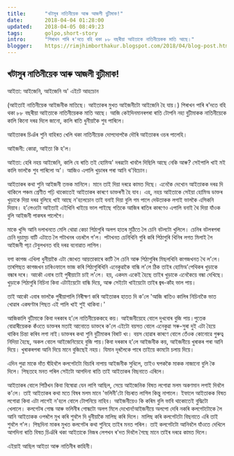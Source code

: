 ```yaml
---
title:		"খটাসুৰ নাতিনীয়েক আৰু আজলী বুঢ়ীমাক!"
date:		2018-04-04 01:28:00
updated:	2018-04-05 08:49:23
tags: 	    golpo,short-story
intro:      "পিৰাখন পাৰি ৰ'দতে বহি থকা ৮৮ বছৰীয়া আইতাকে নাতিনীয়েকক মাতি আছে।"
blogger:	https://rimjhimborthakur.blogspot.com/2018/04/blog-post.html
---
```


## খটাসুৰ নাতিনীয়েক আৰু আজলী বুঢ়ীমাক!

আইতা: আইজেনি, আইজেনি অ' এইটে আহচোন

(আইতাই নাতিনীয়েক আইজনীক মাতিছে। আইতাকৰ মুখত আইজনীটো আইজেনি হৈ যায়।) পিৰাখন পাৰি ৰ'দতে বহি থকা ৮৮ বছৰীয়া আইতাকে নাতিনীয়েকক মাতি আছে। আজি কেইদিনমানৰপৰা ৰাতি টোপনি নহা বুঢ়ীমাকক নাতিনীয়েকে কালি কিনো দৰৱ দিলে জানো, কালি ৰাতি ধুনীয়াকৈ শুব পাৰিলে।

আইতাকৰ চিঞঁৰ শুনি বাহিৰত খেলি থকা নাতিনীয়েক দোপদোপকৈ দৌৰি আইতাকৰ ওচৰ পালেহি।

আইজনী: কোৱা, আইতা কি হ'ল।

আইতা: হেৰি নহয় আইজেনি, কালি যে ৰাতি তই হোমিঅ' দৰৱটো খাবলৈ দিছিলি আছে নেকি আৰু? সেইপালি খাই মই কালি ভালকৈ শুব পাৰিলো অ'। আজিও এপালি খুড়াৰৰ পৰা আনি থ'বিচোন।

আইতাকৰ কথা শুনি আইজনী তভক মানিলে। মানে তাই দিয়া দৰৱে কামত দিছে। এনেকৈ দেখোন আইতাকক দৰৱ দি থাকিলে পঞ্চম শ্ৰেণীত পঢ়ি থাকোতেই আইতাকৰ কাৰণে ডাক্তৰণী হৈ যাব। এহ, নহয় আইতাকে সেইয়া হোমিঅ ডাক্তৰ খুড়াকে দিয়া দৰৱ বুলিহে খাই আছে ন'হলেচোন তাই বনাই দিয়া বুলি গম পালে দেউতাকক লগাই ভালকৈ এসিকনি দিয়াব। হ'লেওটো আইতাই এইখিনি খাইয়ে ভাল পাইছে গতিকে আজিৰ ৰাতিৰ কাৰণেও এপালি বনাই থৈ দিয়া যাঁওক বুলি আইজনী পাকঘৰ পালেগৈ।

মাকে খুন্দি আনি দলাখনতে মেলি থোৱা কেচা পিঠাগুৰি অলপ হাতৰ মুঠিতে লৈ চেনি বটলটো খুলিলে। চেনিৰ বটলৰপৰা চেনি দুচামুচ বাটি এটাতে লৈ পটাখনৰ ওচৰলৈ গ'ল। পটাখনত চেনিখিনি গুৰি কৰি পিঠাগুৰি খিনিৰ লগত মিলাই লৈ আইজনী পঢ়া টেবুলখনত বহি দৰৱ বনোৱাত লাগিল।

বগা কাগজ এখিলা ধুনীয়াকৈ এটা জোখত আয়তাকাৰে কাটি লৈ চেনি আৰু পিঠাগুৰিৰ মিছলখিনি কাগজখনত থৈ ল'লে। তাৰপিছত কাগজখন চাৰিওফালে ভাজ কৰি পিঠাগুৰিখিনি এনেকুৱাকৈ বান্ধি ল'লে ঠিক তাইৰ হোমিঅ'পেথিকৰ খুড়াকে বন্ধাৰ দৰে। আকৌ এবাৰ তাই পুৰীয়াটো চাই ল'লে। হয়, একদম একেই হৈছে তাইৰ খুড়াকে এনেকৈয়ে বন্ধা দেখিছে। খুড়াকে পিঠাগুৰি নিচিনা কিবা এটাইয়েটো বান্ধি দিয়ে, আৰু সেইটো খাইয়েটো তাইৰ জ্বৰ-কা‍ঁহ ভাল পায়।

তাই আকৌ এবাৰ ভালকৈ পুৰীয়াপালি নিৰীক্ষণ কৰি আইতাকৰ হাতত দি ক'লে 'আজি ৰাতিও কালিৰ নিচিনাকৈ ভাত খোৱাৰ একঘণ্টাৰ পিছত এই পালি খাই শুই থাকিবা।'

আজিকালি বুঢীমাকে কিবা দৰকাৰ হ'লে নাতিনীয়েককহে কয়। আইজনীয়েহে বোলে দুখবোৰ বুজি পায়।পুতেক বোৱাৰীয়েকক কঁওতে ডাক্তৰৰ মতাই আনোতে ডাক্তৰে ক'লে এইটো বয়সত বোলে এনেকুৱা সৰু-সুৰা দুই এটা হৈয়ে থাকিব চিন্তা কৰিব লগা নাই।ডাক্তৰৰ কথা শুনি বুঢীমাকৰ বিৰাট খং। বয়স হোৱাৰ কাৰণে বোলে তেঁওক কোনোৱে গুৰুত্ব নিদিয়া হৈছে, অকল বোলে আইজেনিয়েহে বুজি পায়।কিবা দৰকাৰ হ'লে আইজনীক কয়, আইজনীয়ে খুৰাকৰ পৰা আনি দিয়ে। খুৰাকৰপৰা আনি দিয়ে মানে বুজিছেই নহয়। যিমান দূৰলৈকে পাৰে তাইয়ে কামটো চলায় দিয়ে।

এদিন পুৱা মাকে দাঁত ঘঁহিবলৈ কলগেটটো বিচাৰি নাপায় আইজনীক সুধিলে, তাইও ঘপককৈ মাকক নাজানো বুলি কৈ দিলে। পিছতহে মনত পৰিল সেইটো আগদিনা ৰাতি তাই আইতাকৰ বিছনাতে এৰিলে।

আইতাকৰ বোলে পিঠিখন কিবা বিষোৱা যেন লাগি আছিল, সেয়ে আইজেনিক বিষত লগোৱা মলম অকণমান লগাই দিবলৈ ক'লে। তাই আইতাকৰ কথা মতে বিষৰ মলম মানে 'ভলিনী'টো বিচৰাত লাগিল কিন্তু নাপালে। ইফালে আইতাকক বিষত লগোৱা কিবা এটা লাগেই ন'হলে বোলে টোপনিয়ে নাহিব। আইজনীয়েও কি কৰিম বুলি ভাবি থাকোতেই বুদ্ধিটো খেলালে। কলগেটৰ গোন্ধ আৰু ভলিনীৰ গোন্ধটো অলপ মিলে দেখোন!আইজনীয়ে অলপো দেৰি নকৰি কলগেটটোকে লৈ আনি আইতাকক ওপৰলৈ মুখ কৰি শুবলৈ দি ধুনীয়াকৈ মালিছ কৰি দিলে। মালিছ কৰি কলগেটটো বিছনাতে এৰি তাই শুবলৈ গ'ল। পিছদিনা মাকৰ মুখত কলগেটৰ কথা শুনিহে তাইৰ মনত পৰিল। তাই কলগেটটো আনিবলৈ যাঁওতে দেখিলে আগদিনা ৰাতি বিষত চি়ঞঁৰি থকা আইতাকে নিজৰ লেপখন ৰ'দত দিবলৈ গৈছে মানে তাইৰ দৰৱে কামত দিলে।

এইয়াই আছিল আইতা আৰু নাতিনীৰ কাহিনী।